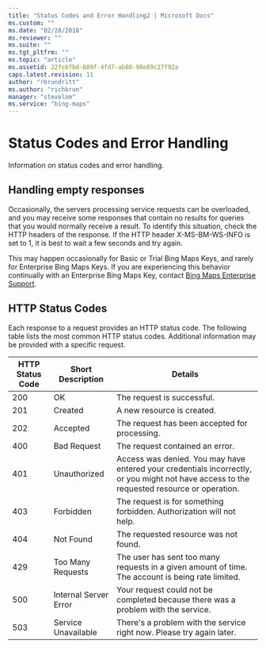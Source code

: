 ```yaml
---
title: "Status Codes and Error Handling2 | Microsoft Docs"
ms.custom: ""
ms.date: "02/28/2018"
ms.reviewer: ""
ms.suite: ""
ms.tgt_pltfrm: ""
ms.topic: "article"
ms.assetid: 22fc6fbd-889f-4fd7-ab08-98e69c27f92a
caps.latest.revision: 11
author: "rbrundritt"
ms.author: "richbrun"
manager: "stevelom"
ms.service: "bing-maps"
---
```

# Status Codes and Error Handling

Information on status codes and error handling.

## Handling empty responses

 Occasionally, the servers processing service requests can be overloaded, and you may receive some responses that contain no results for queries that you would normally receive a result. To identify this situation, check the HTTP headers of the response. If the HTTP header X-MS-BM-WS-INFO is set to 1, it is best to wait a few seconds and try again.  
  
 This may happen occasionally for Basic or Trial Bing Maps Keys, and rarely for Enterprise Bing Maps Keys. If you are experiencing this behavior continually with an Enterprise Bing Maps Key, contact [Bing Maps Enterprise Support](https://support.microsoft.com/oas/default.aspx?prid=13766&st=1).  
  
## HTTP Status Codes  
 Each response to a request provides an HTTP status code. The following table lists the most common HTTP status codes. Additional information may be provided with a specific request.  
  
|HTTP Status Code|Short Description|Details|  
|----------------------|-----------------------|-------------|  
|200|OK|The request is successful.|  
|201|Created|A new resource is created.|  
|202|Accepted|The request has been accepted for processing.|  
|400|Bad Request|The request contained an error.|  
|401|Unauthorized|Access was denied. You may have entered your credentials incorrectly, or you might not have access to the requested resource or operation.|  
|403|Forbidden|The request is for something forbidden. Authorization will not help.|  
|404|Not Found|The requested resource was not found.|  
|429|Too Many Requests|The user has sent too many requests in a given amount of time. The account is being rate limited.|  
|500|Internal Server Error|Your request could not be completed because there was a problem with the service.|  
|503|Service Unavailable|There's a problem with the service right now. Please try again later.|